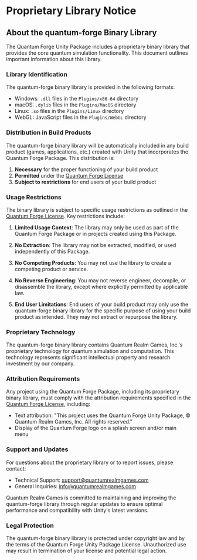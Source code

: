 # Proprietary Library Notice

## About the quantum-forge Binary Library

The Quantum Forge Unity Package includes a proprietary binary library that provides the core quantum simulation functionality. This document outlines important information about this library.

### Library Identification

The quantum-forge binary library is provided in the following formats:
- Windows: `.dll` files in the `Plugins/x86-64` directory
- macOS: `.dylib` files in the `Plugins/MacOS` directory
- Linux: `.so` files in the `Plugins/Linux` directory
- WebGL: JavaScript files in the `Plugins/WebGL` directory

### Distribution in Build Products

The quantum-forge binary library will be automatically included in any build product (games, applications, etc.) created with Unity that incorporates the Quantum Forge Package. This distribution is:

1. **Necessary** for the proper functioning of your build product
2. **Permitted** under the [Quantum Forge License](license.md)
3. **Subject to restrictions** for end users of your build product

### Usage Restrictions

The binary library is subject to specific usage restrictions as outlined in the [Quantum Forge License](license.md). Key restrictions include:

1. **Limited Usage Context**: The library may only be used as part of the Quantum Forge Package or in projects created using this Package.

2. **No Extraction**: The library may not be extracted, modified, or used independently of this Package.

3. **No Competing Products**: You may not use the library to create a competing product or service.

4. **No Reverse Engineering**: You may not reverse engineer, decompile, or disassemble the library, except where explicitly permitted by applicable law.

5. **End User Limitations**: End users of your build product may only use the quantum-forge binary library for the specific purpose of using your build product as intended. They may not extract or repurpose the library.

### Proprietary Technology

The quantum-forge binary library contains Quantum Realm Games, Inc.'s proprietary technology for quantum simulation and computation. This technology represents significant intellectual property and research investment by our company.

### Attribution Requirements

Any project using the Quantum Forge Package, including its proprietary binary library, must comply with the attribution requirements specified in the [Quantum Forge License](license.md), including:

- Text attribution: "This project uses the Quantum Forge Unity Package, © Quantum Realm Games, Inc. All rights reserved."
- Display of the Quantum Forge logo on a splash screen and/or main menu

### Support and Updates

For questions about the proprietary library or to report issues, please contact:
- Technical Support: support@quantumrealmgames.com
- General Inquiries: info@quantumrealmgames.com

Quantum Realm Games is committed to maintaining and improving the quantum-forge library through regular updates to ensure optimal performance and compatibility with Unity's latest versions.

### Legal Protection

The quantum-forge binary library is protected under copyright law and by the terms of the Quantum Forge Unity Package License. Unauthorized use may result in termination of your license and potential legal action.